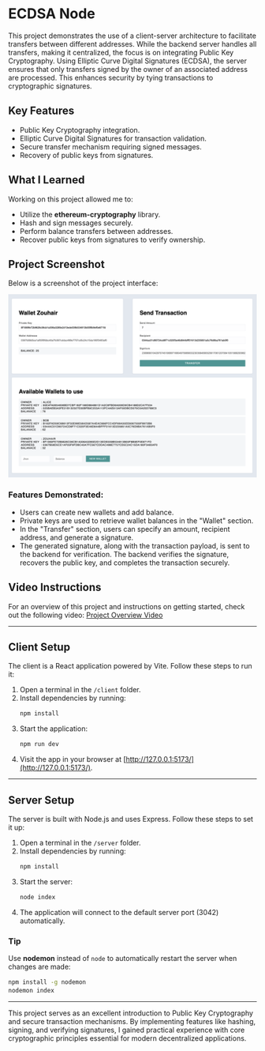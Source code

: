 # ECDSA Node

This project demonstrates the use of a client-server architecture to facilitate transfers between different addresses. While the backend server handles all transfers, making it centralized, the focus is on integrating Public Key Cryptography. Using Elliptic Curve Digital Signatures (ECDSA), the server ensures that only transfers signed by the owner of an associated address are processed. This enhances security by tying transactions to cryptographic signatures.

## Key Features

- Public Key Cryptography integration.
- Elliptic Curve Digital Signatures for transaction validation.
- Secure transfer mechanism requiring signed messages.
- Recovery of public keys from signatures.

## What I Learned

Working on this project allowed me to:

- Utilize the **ethereum-cryptography** library.
- Hash and sign messages securely.
- Perform balance transfers between addresses.
- Recover public keys from signatures to verify ownership.

## Project Screenshot

Below is a screenshot of the project interface:

![Project Screenshot](client/public/ecdsa.png)

### Features Demonstrated:

- Users can create new wallets and add balance.
- Private keys are used to retrieve wallet balances in the "Wallet" section.
- In the "Transfer" section, users can specify an amount, recipient address, and generate a signature.
- The generated signature, along with the transaction payload, is sent to the backend for verification. The backend verifies the signature, recovers the public key, and completes the transaction securely.

## Video Instructions

For an overview of this project and instructions on getting started, check out the following video: [Project Overview Video](https://www.loom.com/share/0d3c74890b8e44a5918c4cacb3f646c4)

---

## Client Setup

The client is a React application powered by Vite. Follow these steps to run it:

1. Open a terminal in the `/client` folder.
2. Install dependencies by running:
   ```bash
   npm install
   ```
3. Start the application:
   ```bash
   npm run dev
   ```
4. Visit the app in your browser at [http://127.0.0.1:5173/](http://127.0.0.1:5173/).

---

## Server Setup

The server is built with Node.js and uses Express. Follow these steps to set it up:

1. Open a terminal in the `/server` folder.
2. Install dependencies by running:
   ```bash
   npm install
   ```
3. Start the server:
   ```bash
   node index
   ```
4. The application will connect to the default server port (3042) automatically.

### Tip

Use **nodemon** instead of `node` to automatically restart the server when changes are made:

```bash
npm install -g nodemon
nodemon index
```

---

This project serves as an excellent introduction to Public Key Cryptography and secure transaction mechanisms. By implementing features like hashing, signing, and verifying signatures, I gained practical experience with core cryptographic principles essential for modern decentralized applications.

